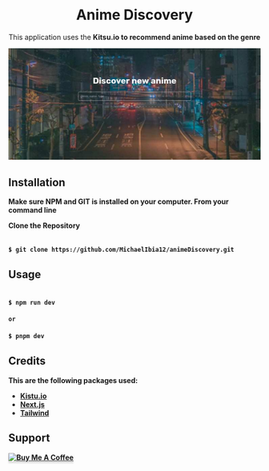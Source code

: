 <h1 align="center"> 
<br>
    Anime Discovery
<br>
</h1>

<p align="center">
    This application uses the <b>Kitsu.io<b> to recommend anime based on the genre
</p>

![screenshot](public/screenshot.png)


## Installation

Make sure **NPM** and **GIT** is installed on your computer. From your command line

**Clone the Repository**

```bash

$ git clone https://github.com/MichaelIbia12/animeDiscovery.git

```

## Usage

```bash

$ npm run dev

or 

$ pnpm dev

```

## Credits

This are the following packages used:

- [Kistu.io](https://kitsu.docs.apinary.io/#)
- [Next.js](https://nextjs.org)
- [Tailwind](https://tailwindcss.com)

## Support

<a href="https://buymeacoffee.com/mars.shall" target="_blank">
    <img src="https://www.buymeacoffee.com/assets/img/custom_images/purple_img.png" alt="Buy Me A Coffee" style="height: 41px !important;width: 174px !important;box-shadow: 0px 3px 2px 0px rgba(190, 190, 190, 0.5) !important;-webkit-box-shadow: 0px 3px 2px 0px rgba(190, 190, 190, 0.5) !important;" >
</a>
